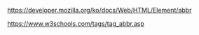 https://developer.mozilla.org/ko/docs/Web/HTML/Element/abbr

https://www.w3schools.com/tags/tag_abbr.asp